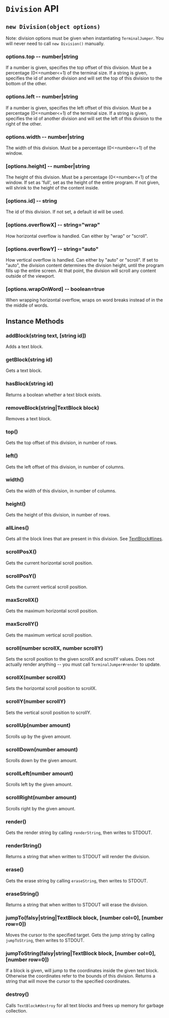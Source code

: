 # `Division` API

## `new Division(object options)`
Note: division options must be given when instantiating `TerminalJumper`. You will never need to call `new Division()` manually.

### options.top -- number|string
If a number is given, specifies the top offset of this division. Must be a percentage (0<=number<=1) of the terminal size. If a string is given, specifies the id of another division and will set the top of this division to the bottom of the other.

### options.left -- number|string
If a number is given, specifies the left offset of this division. Must be a percentage (0<=number<=1) of the terminal size. If a string is given, specifies the id of another division and will set the left of this division to the right of the other.

### options.width -- number|string
The width of this division. Must be a percentage (0<=number<=1) of the window.

### [options.height] -- number|string
The height of this division. Must be a percentage (0<=number<=1) of the window. If set as 'full', set as the height of the entire program. If not given, will shrink to the height of the content inside.

### [options.id] -- string
The id of this division. If not set, a default id will be used.

### [options.overflowX] -- string="wrap"
How horizontal overflow is handled. Can either by "wrap" or "scroll".

### [options.overflowY] -- string="auto"
How vertical overflow is handled. Can either by "auto" or "scroll". If set to "auto", the division content determines the division height, until the program fills up the entire screen. At that point, the division will scroll any content outside of the viewport.

### [options.wrapOnWord] -- boolean=true
When wrapping horizontal overflow, wraps on word breaks instead of in the the middle of words.

## Instance Methods
### addBlock(string text, [string id])
Adds a text block.

### getBlock(string id)
Gets a text block.

### hasBlock(string id)
Returns a boolean whether a text block exists.

### removeBlock(string|TextBlock block)
Removes a text block.

### top()
Gets the top offset of this division, in number of rows.

### left()
Gets the left offset of this division, in number of columns.

### width()
Gets the width of this division, in number of columns.

### height()
Gets the height of this division, in number of rows.

### allLines()
Gets all the block lines that are present in this division. See [TextBlock#lines](./TextBlockAPI.md#lines).

### scrollPosX()
Gets the current horizontal scroll position.

### scrollPosY()
Gets the current vertical scroll position.

### maxScrollX()
Gets the maximum horizontal scroll position.

### maxScrollY()
Gets the maximum vertical scroll position.

### scroll(number scrollX, number scrollY)
Sets the scroll position to the given scrollX and scrollY values. Does not actually render anything -- you must call `TerminalJumper#render` to update.

### scrollX(number scrollX)
Sets the horizontal scroll position to scrollX.

### scrollY(number scrollY)
Sets the vertical scroll position to scrollY.

### scrollUp(number amount)
Scrolls up by the given amount.

### scrollDown(number amount)
Scrolls down by the given amount.

### scrollLeft(number amount)
Scrolls left by the given amount.

### scrollRight(number amount)
Scrolls right by the given amount.

### render()
Gets the render string by calling `renderString`, then writes to STDOUT.

### renderString()
Returns a string that when written to STDOUT will render the division.

### erase()
Gets the erase string by calling `eraseString`, then writes to STDOUT.

### eraseString()
Returns a string that when written to STDOUT will erase the division.

### jumpTo(falsy|string|TextBlock block, [number col=0], [number row=0])
Moves the cursor to the specified target. Gets the jump string by calling `jumpToString`, then writes to STDOUT.

### jumpToString(falsy|string|TextBlock block, [number col=0], [number row=0])
If a block is given, will jump to the coordinates inside the given text block. Otherwise the coordinates refer to the bounds of this division. Returns a string that will move the cursor to the specified coordinates.

### destroy()
Calls `TextBlock#destroy` for all text blocks and frees up memory for garbage collection.
